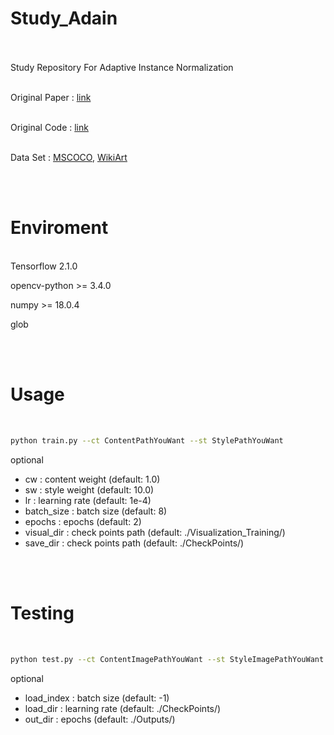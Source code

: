 # Study_Adain
<br>
<br>Study Repository For Adaptive Instance Normalization

<br>Original Paper : [link](https://arxiv.org/abs/1703.06868)

<br>Original Code : [link](https://github.com/xunhuang1995/AdaIN-style)

<br>Data Set : [MSCOCO](https://cocodataset.org/#download), [WikiArt](https://www.kaggle.com/c/painter-by-numbers/data?select=train.zip)

<br><br>

# Enviroment
<br>
Tensorflow 2.1.0

opencv-python >= 3.4.0

numpy >= 18.0.4

glob

<br><br>

# Usage
<br>

```bash
python train.py --ct ContentPathYouWant --st StylePathYouWant
```

optional

- cw : content weight (default: 1.0)<br>
- sw : style weight (default: 10.0)<br>
- lr : learning rate (default: 1e-4)<br>
- batch_size : batch size (default: 8)<br>
- epochs : epochs (default: 2)<br>
- visual_dir : check points path (default: ./Visualization_Training/)<br>
- save_dir : check points path (default: ./CheckPoints/)<br>

<br><br>

# Testing
<br>

```bash
python test.py --ct ContentImagePathYouWant --st StyleImagePathYouWant
```

optional

- load_index : batch size (default: -1)<br>
- load_dir : learning rate (default: ./CheckPoints/)<br>
- out_dir : epochs (default: ./Outputs/)<br>



